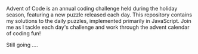 Advent of Code is an annual coding challenge held during the holiday season, featuring a new puzzle released each day. This repository contains my solutions to the daily puzzles, implemented primarily in JavaScript. Join me as I tackle each day's challenge and work through the advent calendar of coding fun!

Still going ....

